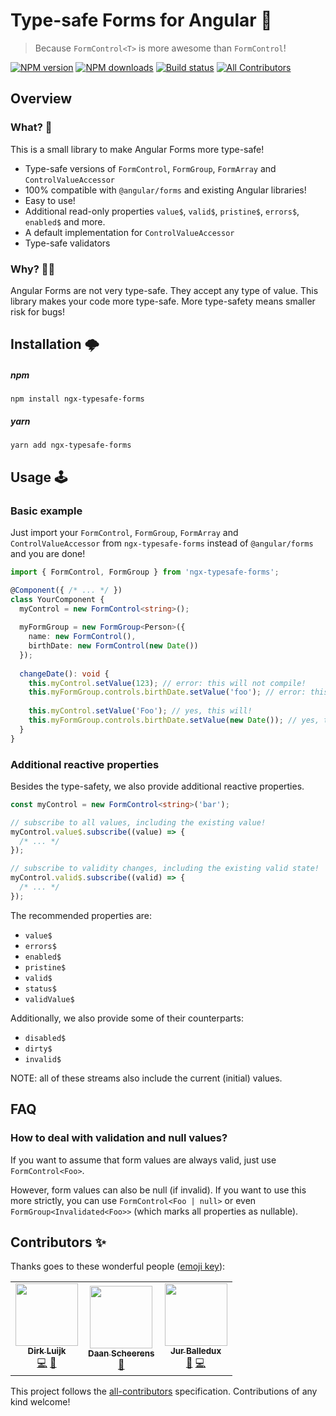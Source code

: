# Type-safe Forms for Angular 📝

> Because `FormControl<T>` is more awesome than `FormControl`!

[![NPM version](http://img.shields.io/npm/v/ngx-typesafe-forms.svg?style=flat-square)](https://www.npmjs.com/package/ngx-typesafe-forms)
[![NPM downloads](http://img.shields.io/npm/dm/ngx-typesafe-forms.svg?style=flat-square)](https://www.npmjs.com/package/ngx-typesafe-forms)
[![Build status](https://img.shields.io/travis/dirkluijk/ngx-typesafe-forms.svg?style=flat-square)](https://travis-ci.org/dirkluijk/ngx-typesafe-forms)
[![All Contributors](https://img.shields.io/badge/all_contributors-2-orange.svg?style=flat-square)](#contributors-)

## Overview

### What? 🤔

This is a small library to make Angular Forms more type-safe!

* Type-safe versions of `FormControl`, `FormGroup`, `FormArray` and `ControlValueAccessor`
* 100% compatible with `@angular/forms` and existing Angular libraries!
* Easy to use!
* Additional read-only properties `value$`, `valid$`, `pristine$`, `errors$`, `enabled$` and more.
* A default implementation for `ControlValueAccessor`
* Type-safe validators

### Why? 🤷‍♂️

Angular Forms are not very type-safe. They accept any type of value.
This library makes your code more type-safe. More type-safety means smaller risk for bugs!

## Installation 🌩

##### npm

```
npm install ngx-typesafe-forms
```

##### yarn

```
yarn add ngx-typesafe-forms
```

## Usage 🕹

### Basic example

Just import your `FormControl`, `FormGroup`, `FormArray` and `ControlValueAccessor`
from `ngx-typesafe-forms` instead of `@angular/forms` and you are done!

```typescript
import { FormControl, FormGroup } from 'ngx-typesafe-forms';

@Component({ /* ... */ })
class YourComponent {
  myControl = new FormControl<string>();
  
  myFormGroup = new FormGroup<Person>({
    name: new FormControl(),
    birthDate: new FormControl(new Date())
  });
  
  changeDate(): void {
    this.myControl.setValue(123); // error: this will not compile!
    this.myFormGroup.controls.birthDate.setValue('foo'); // error: this will not compile!
    
    this.myControl.setValue('Foo'); // yes, this will!
    this.myFormGroup.controls.birthDate.setValue(new Date()); // yes, this will!
  }
}
```

### Additional reactive properties

Besides the type-safety, we also provide additional reactive properties.

```typescript
const myControl = new FormControl<string>('bar');

// subscribe to all values, including the existing value!
myControl.value$.subscribe((value) => {
  /* ... */
});

// subscribe to validity changes, including the existing valid state!
myControl.valid$.subscribe((valid) => {
  /* ... */
});
```

The recommended properties are:

* `value$`
* `errors$`
* `enabled$`
* `pristine$`
* `valid$`
* `status$`
* `validValue$`

Additionally, we also provide some of their counterparts:

* `disabled$`
* `dirty$`
* `invalid$`

NOTE: all of these streams also include the current (initial) values.

## FAQ

### How to deal with validation and null values?

If you want to assume that form values are always valid, just use `FormControl<Foo>`.

However, form values can also be null (if invalid). If you want to use this more strictly, you can use `FormControl<Foo | null>`
or even `FormGroup<Invalidated<Foo>>` (which marks all properties as nullable).

## Contributors ✨

Thanks goes to these wonderful people ([emoji key](https://allcontributors.org/docs/en/emoji-key)):

<!-- ALL-CONTRIBUTORS-LIST:START - Do not remove or modify this section -->
<!-- prettier-ignore-start -->
<!-- markdownlint-disable -->
<table>
  <tr>
    <td align="center"><a href="https://github.com/dirkluijk"><img src="https://avatars2.githubusercontent.com/u/2102973?v=4?s=100" width="100px;" alt=""/><br /><sub><b>Dirk Luijk</b></sub></a><br /><a href="https://github.com/dirkluijk/ngx-typesafe-forms/commits?author=dirkluijk" title="Code">💻</a> <a href="https://github.com/dirkluijk/ngx-typesafe-forms/commits?author=dirkluijk" title="Documentation">📖</a></td>
    <td align="center"><a href="https://craftsmen.nl/"><img src="https://avatars0.githubusercontent.com/u/16564855?v=4?s=100" width="100px;" alt=""/><br /><sub><b>Daan Scheerens</b></sub></a><br /><a href="#ideas-dscheerens" title="Ideas, Planning, & Feedback">🤔</a></td>
    <td align="center"><a href="https://github.com/JurJean"><img src="https://avatars1.githubusercontent.com/u/409761?v=4?s=100" width="100px;" alt=""/><br /><sub><b>Jur Balledux</b></sub></a><br /><a href="https://github.com/dirkluijk/ngx-typesafe-forms/issues?q=author%3AJurJean" title="Bug reports">🐛</a> <a href="https://github.com/dirkluijk/ngx-typesafe-forms/commits?author=JurJean" title="Code">💻</a></td>
  </tr>
</table>

<!-- markdownlint-restore -->
<!-- prettier-ignore-end -->

<!-- ALL-CONTRIBUTORS-LIST:END -->

This project follows the [all-contributors](https://github.com/all-contributors/all-contributors) specification. Contributions of any kind welcome!
